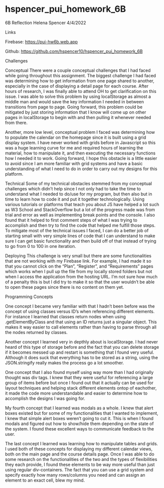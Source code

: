 # hspencer_pui_homework_6B

6B Reflection
Helena Spencer
4/4/2022

Links

Firebase: https://pui-hw6b.web.app 

Github: https://github.com/hspencer10/hspencer_pui_homework_6B 

Challenges

Conceptual
There were a couple conceptual challenges that I had faced while going throughout this assignment. The biggest challenge I had faced was determining how to get information from one page shared to another, especially in the case of displaying a detail page for each course. After hours of research, I was finally able to attend OH to get clarification on this issue. I was able to solve this problem by using localStorage as almost a middle man and would save the key information I needed in between transitions from page to page. Going forward, this problem could be mitigated by just storing information that I know will come up on other pages in localStorage to begin with and then pulling it whenever needed from there.

Another, more low level, conceptual problem I faced was determining how to populate the calendar on the homepage since it is built using a grid display system. I have never worked with grids before in Javascript so this was a huge learning curve for me and required hours of learning the material, how to manipulate it, and then executing the necessary functions how I needed it to work. Going forward, I hope this obstacle is a little easier to avoid since I am more familiar with grid systems and have a basic understanding of what I need to do in order to carry out my designs for this platform.

Technical
Some of my technical obstacles stemmed from my conceptual challenges which didn’t help since I not only had to take the time to understand what I needed to do/use for my program, but then also but in time to learn how to code it and put it together technologically. Using various tutorials or platforms that teach you about JS have helped a lot such as W3 School and StackOverflow but a lot of the progress made was from trial and error as well as implementing break points and the console. I also found that it helped to first comment steps of what I was trying to accomplish and then try to find the code that helped me fulfill those steps. To mitigate most of the technical issues I faced, I can do a better job of starting small with very simple lines of code that I can understand to make sure I can get basic functionality and then build off of that instead of trying to go from 0 to 100 in one iteration.

Deploying
This challenge is very small but there are some functionalities that are not working with my Firebase link. For example, I had made it so that you cannot click on the “Plan”, “Register”, and “Requirements” pages which works when I pull up the file from my locally stored folders but not when I access the application from the hosting URL. I’m not sure how much of a penalty this is but I did try to make it so that the user wouldn’t be able to open these pages since there is no content on them yet.

Programming Concepts

One concept I became very familiar with that I hadn’t been before was the concept of using classes versus ID’s when referencing different elements. For instance I learned that classes return nodes when using .getElementByClass and that using an ID returns just a singular object. This makes it way easier to call elements rather than having to parse through all the nodes returned by classes.

Another concept I learned very in depthly about is localStorage. I had never heard of this type of storage before and the fact that you can delete storage if it becomes messed up and restart is something that I found very useful. Although it does suck that everything has to be stored as a string, using the JSON.stringify really makes the process go a lot smoother.

One concept that I also found myself using way more than I had originally thought was div tags. I knew that they were useful for referencing a large group of items before but once I found out that it actually can be used for layout techniques and helping stack different elements ontop of eachother, it made the code more understandable and easier to determine how to accomplish the designs I was going for.

My fourth concept that I learned was modals as a whole. I knew that alert boxes existed but for some of my functionalities that I wanted to implement, I knew that simple alert boxes weren’t going to cut it. This is when I found modals and figured out how to show/hide them depending on the state of the system. I found these excellent ways to communicate feedback to the user.

The last concept I learned was learning how to manipulate tables and grids. I used both of these concepts for displaying my different calendar views, both on the main page and the course details page. Once I was able to do some research on the functionalities of the two and the types of flexibilities they each provide, I found these elements to be way more useful than just using regular div-containers. The fact that you can use a grid system and specify exactly how many rows/columns you need and can assign an element to an exact cell, blew my mind.
